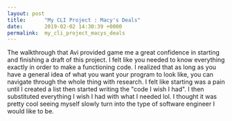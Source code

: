 ```yaml
---
layout: post
title:      "My CLI Project : Macy's Deals"
date:       2019-02-02 14:30:39 +0000
permalink:  my_cli_project_macys_deals
---
```



The walkthrough that Avi provided game me a great confidence in starting and finishing a draft of this project. I felt like you needed to know everything exactly in order to make a functioning code. I realized that as long as you have a general idea of what you want your program to look like, you can navigate through the whole thing with research. I felt like starting was a pain until I created a list then started writing the "code I wish I had". I then substituted everything I wish I had with what I needed lol. I thought it was pretty cool seeing myself slowly turn into the type of software engineer I would like to be.
